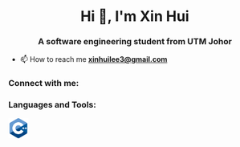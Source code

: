 <h1 align="center">Hi 👋, I'm Xin Hui</h1>
<h3 align="center">A software engineering student from UTM Johor</h3>

- 📫 How to reach me **xinhuilee3@gmail.com**

<h3 align="left">Connect with me:</h3>
<p align="left">
</p>

<h3 align="left">Languages and Tools:</h3>
<p align="left"> <a href="https://www.w3schools.com/cpp/" target="_blank" rel="noreferrer"> <img src="https://raw.githubusercontent.com/devicons/devicon/master/icons/cplusplus/cplusplus-original.svg" alt="cplusplus" width="40" height="40"/> </a> </p>
